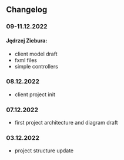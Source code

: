## Changelog

### 09-11.12.2022
#### Jędrzej Ziebura:
* client model draft
* fxml files
* simple controllers

### 08.12.2022

* client project init

### 07.12.2022

* first project architecture and diagram draft


### 03.12.2022

* project structure update
